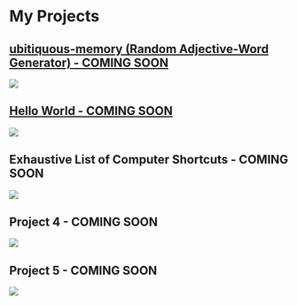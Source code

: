 <html>
  <div>
    <h1 class="projects-title">My Projects</h1>
  </div>
  <div>
      <h2><a href="https://thekeylesscoder.github.io/ubitiquous-memory/" target="blank">ubitiquous-memory (Random Adjective-Word Generator) - COMING SOON</a></h2>
      <img src="https://cdn.pixabay.com/photo/2020/03/26/10/58/norway-4970080_1280.jpg">
  </div>
  <div>
      <h2><a href="https://thekeylesscoder.github.io/hello-world/">Hello World - COMING SOON</a></h2>
      <img src="https://cdn.pixabay.com/photo/2020/03/26/10/58/norway-4970080_1280.jpg">
    </div>
  <div>
      <h2>Exhaustive List of Computer Shortcuts - COMING SOON</h2>
      <img src="https://cdn.pixabay.com/photo/2020/03/26/10/58/norway-4970080_1280.jpg">
  </div>
  <div>
      <h2>Project 4 - COMING SOON</h2>
      <img src="https://cdn.pixabay.com/photo/2020/03/26/10/58/norway-4970080_1280.jpg">
  </div>
  <div>
      <h2>Project 5 - COMING SOON</h2>
      <img src="https://cdn.pixabay.com/photo/2020/03/26/10/58/norway-4970080_1280.jpg">
  </div>
</html>
